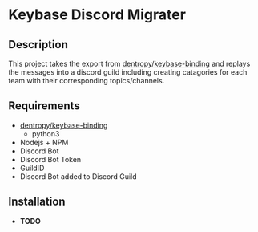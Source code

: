 # Keybase Discord Migrater

## Description

This project takes the export from [dentropy/keybase-binding](https://github.com/dentropy/keybase-binding) and replays the messages into a discord guild including creating catagories for each team with their corresponding topics/channels.

## Requirements

* [dentropy/keybase-binding](https://github.com/dentropy/keybase-binding)
  * python3
* Nodejs + NPM
* Discord Bot
* Discord Bot Token
* GuildID
* Discord Bot added to Discord Guild

## Installation

* **TODO**

